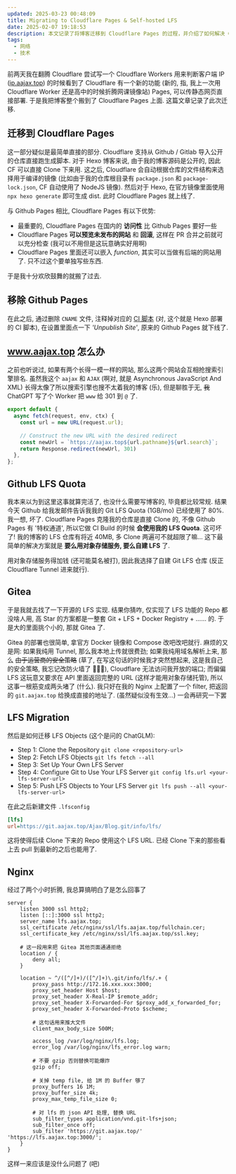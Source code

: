```yaml
---
updated: 2025-03-23 00:48:09
title: Migrating to Cloudflare Pages & Self-hosted LFS
date: 2025-02-07 19:18:53
description: 本文记录了将博客迁移到 Cloudflare Pages 的过程，并介绍了如何解决 Git LFS 配额问题以及自建 LFS 服务的实践。
tags:
  - 网络
  - 技术
---
```


前两天我在翻腾 Cloudflare 尝试写一个 Cloudflare Workers 用来判断客户端 IP ([ip.aajax.top](https://ip.aajax.top)) 的时候看到了 Cloudflare 有一个新的功能 (新的, 指, 我上一次用 Cloudflare Worker 还是高中的时候折腾网课镜像站) Pages, 可以传静态网页直接部署. 于是我把博客整个搬到了 Cloudflare Pages 上面. 这篇文章记录了此次迁移.

<!-- more -->

## 迁移到 Cloudflare Pages

这一部分疑似是最简单直接的部分. Cloudflare 支持从 Github / Gitlab 导入公开的仓库直接跑生成脚本. 对于 Hexo 博客来说, 由于我的博客源码是公开的, 因此 CF 可以直接 Clone 下来用. 这之后, Cloudflare 会自动根据仓库的文件结构来选择用于编译的镜像 (比如由于我的仓库根目录有 `package.json` 和 `package-lock.json`, CF 自动使用了 NodeJS 镜像). 然后对于 Hexo, 在官方镜像里面使用 `npx hexo generate` 即可生成 dist. 此时 Cloudflare Pages 就上线了.

与 Github Pages 相比, Cloudflare Pages 有以下优势:

- 最重要的, Cloudflare Pages 在国内的 **访问性** 比 Github Pages 要好一些
- Cloudflare Pages **可以预览未发布的网站** 和  **回滚**, 这样在 PR 合并之前就可以充分检查 (我可以不用但是这玩意确实好用啊)
- Cloudflare Pages 里面还可以嵌入 *function*, 其实可以当做有后端的网站用了. 只不过这个要单独写些东西.

于是我十分欢欣鼓舞的就搬了过去.

## 移除 Github Pages

在此之后, 通过删除 `CNAME` 文件, 注释掉对应的 [CI 脚本](https://github.com/84634E1A607A/Blog/blob/c16dcdafc477d989f00a87e12f5ddf4b59d96630/.github/workflows/pages.yml) (对, 这个就是 Hexo 部署的 CI 脚本), 在设置里面点一下 *'Unpublish Site'*, 原来的 Github Pages 就下线了.

## www.aajax.top 怎么办

之前也听说过, 如果有两个长得一模一样的网站, 那么这两个网站会互相抢搜索引擎排名. 虽然我这个 `aajax` 和 `AJAX` (啊对, 就是 Asynchronous JavaScript And XML) 长得太像了所以搜索引擎也搜不太着我的博客 (乐), 但是聊胜于无, ~~我~~ ChatGPT 写了个 Worker 把 `www` 给 301 到 `@` 了. 

```js
export default {
  async fetch(request, env, ctx) {
    const url = new URL(request.url);
  
    // Construct the new URL with the desired redirect
    const newUrl = `https://aajax.top${url.pathname}${url.search}`;
    return Response.redirect(newUrl, 301)
  },
};
```

## Github LFS Quota

我本来以为到这里这事就算完活了, 也没什么需要写博客的, 毕竟都比较常规. 结果今天 Github 给我发邮件告诉我我的 Git LFS Quota (1GB/mo) 已经使用了 80%. 我一想, 坏了. Cloudflare Pages 克隆我的仓库是直接 Clone 的, 不像 Github Pages 有 '特权通道', 所以它做 CI Build 的时候 **会使用我的 LFS Quota**. 这可坏了! 我的博客的 LFS 仓库有将近 40MB, 多 Clone 两遍可不就超限了嘛... 这下最简单的解决方案就是 **要么用对象存储服务, 要么自建 LFS** 了.

用对象存储服务得加钱 (还可能莫名被打), 因此我选择了自建 Git LFS 仓库 (反正 Cloudflare Tunnel 进来就行).

## Gitea

于是我就去找了一下开源的 LFS 实现. 结果你猜咋, 仅实现了 LFS 功能的 Repo 都没啥人用, 高 Star 的方案都是一整套 Git + LFS + Docker Registry + ...... 的. 于是大的里面挑个小的, 那就 Gitea 了.

Gitea 的部署也很简单, 拿官方 Docker 镜像和 Compose 改吧改吧就行. 麻烦的又是网: 如果我纯用 Tunnel, 那么我本地上传就很费劲; 如果我纯用域名解析上来, 那么 ~~由于运营商的安全策略~~ (草了, 在写这句话的时候我才突然想起来, 这是我自己的安全策略, 我忘记改防火墙了 🤣🤣🤣), Cloudflare 无法访问我开放的端口; 而偏偏 LFS 这玩意又要求在 API 里面返回完整的 URL (这样才能用对象存储托管), 所以这事一根筋变成两头堵了 (什么). 我只好在我的 Nginx 上配置了一个 filter, 把返回的 `git.aajax.top` 给换成直接的地址了. (虽然疑似没有生效...) 一会再研究一下罢

## LFS Migration

然后是如何迁移 LFS Objects (这个是问的 ChatGLM):

- Step 1: Clone the Repository `git clone <repository-url>`
- Step 2: Fetch LFS Objects `git lfs fetch --all`
- Step 3: Set Up Your Own LFS Server
- Step 4: Configure Git to Use Your LFS Server `git config lfs.url <your-lfs-server-url>`
- Step 5: Push LFS Objects to Your LFS Server  `git lfs push --all <your-lfs-server-url>`

在此之后新建文件 `.lfsconfig`

```ini
[lfs]
url=https://git.aajax.top/Ajax/Blog.git/info/lfs/
```

这将使得后续 Clone 下来的 Repo 使用这个 LFS URL. 已经 Clone 下来的那些看上去 pull 到最新的之后也能用了.

## Nginx

经过了两个小时折腾, 我总算搞明白了是怎么回事了

```nginx
server {
    listen 3000 ssl http2;
    listen [::]:3000 ssl http2;
    server_name lfs.aajax.top;
    ssl_certificate /etc/nginx/ssl/lfs.aajax.top/fullchain.cer;
    ssl_certificate_key /etc/nginx/ssl/lfs.aajax.top/ssl.key;

    # 这一段用来把 Gitea 其他页面通通拒绝
    location / {
        deny all;
    }

    location ~ ^/([^/]+)/([^/]+)\.git/info/lfs/.+ {
        proxy_pass http://172.16.xxx.xxx:3000;
        proxy_set_header Host $host;
        proxy_set_header X-Real-IP $remote_addr;
        proxy_set_header X-Forwarded-For $proxy_add_x_forwarded_for;
        proxy_set_header X-Forwarded-Proto $scheme;
        
        # 这句话用来推大文件
        client_max_body_size 500M;

        access_log /var/log/nginx/lfs.log;
        error_log /var/log/nginx/lfs_error.log warn;

        # 不要 gzip 否则替换可能爆炸
        gzip off;

        # 关掉 temp file, 给 1M 的 Buffer 够了
        proxy_buffers 16 1M;
        proxy_buffer_size 4k;
        proxy_max_temp_file_size 0;

        # 对 lfs 的 json API 处理, 替换 URL
        sub_filter_types application/vnd.git-lfs+json;
        sub_filter_once off;
        sub_filter 'https://git.aajax.top/' 'https://lfs.aajax.top:3000/';
    }
}
```

这样一来应该是没什么问题了 (吧)

